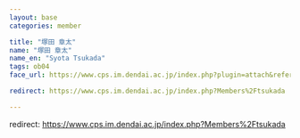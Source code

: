 ```yaml
---
layout: base
categories: member

title: "塚田 章太"
name: "塚田 章太"
name_en: "Syota Tsukada"
tags: ob04
face_url: https://www.cps.im.dendai.ac.jp/index.php?plugin=attach&refer=Members&openfile=nowprinting.png

redirect: https://www.cps.im.dendai.ac.jp/index.php?Members%2Ftsukada

---
```


redirect: https://www.cps.im.dendai.ac.jp/index.php?Members%2Ftsukada
